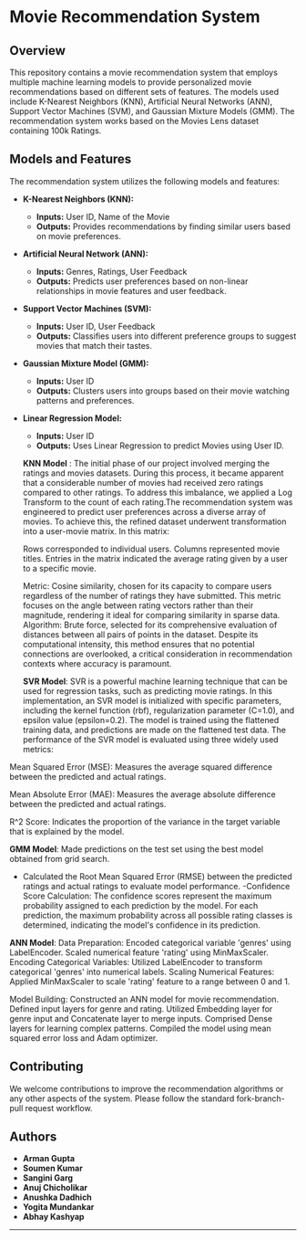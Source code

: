 
# Movie Recommendation System

## Overview
This repository contains a movie recommendation system that employs multiple machine learning models to provide personalized movie recommendations based on different sets of features. The models used include K-Nearest Neighbors (KNN), Artificial Neural Networks (ANN), Support Vector Machines (SVM), and Gaussian Mixture Models (GMM). The recommendation system works based on the Movies Lens dataset containing 100k Ratings.

## Models and Features
The recommendation system utilizes the following models and features:

- **K-Nearest Neighbors (KNN):**
  - **Inputs:** User ID, Name of the Movie
  - **Outputs:** Provides recommendations by finding similar users based on movie preferences.
    

- **Artificial Neural Network (ANN):**
  - **Inputs:** Genres, Ratings, User Feedback
  - **Outputs:** Predicts user preferences based on non-linear relationships in movie features and user feedback.

- **Support Vector Machines (SVM):**
  - **Inputs:** User ID, User Feedback
  - **Outputs:** Classifies users into different preference groups to suggest movies that match their tastes.

- **Gaussian Mixture Model (GMM):**
  - **Inputs:** User ID
  - **Outputs:** Clusters users into groups based on their movie watching patterns and preferences.
- **Linear Regression Model:**
  - **Inputs:** User ID
  - **Outputs:** Uses Linear Regression to predict Movies using User ID.

  **KNN Model** :
      The initial phase of our project involved merging the ratings and movies datasets. During this process, it became apparent that a considerable number of movies had received zero ratings compared to other ratings. To address this imbalance, we applied a Log Transform to the count of each rating.The recommendation system was engineered to predict user preferences across a diverse array of movies. To achieve this, the refined dataset underwent transformation into a user-movie matrix. In this matrix:
    
    Rows corresponded to individual users.
    Columns represented movie titles.
    Entries in the matrix indicated the average rating given by a user to a specific movie.

  Metric: Cosine similarity, chosen for its capacity to compare users regardless of the number of ratings they have submitted. This metric focuses on the angle between rating vectors rather than their magnitude, rendering it ideal for comparing similarity in sparse data.
  Algorithm: Brute force, selected for its comprehensive evaluation of distances between all pairs of points in the dataset. Despite its computational intensity, this method ensures that no potential connections are overlooked, a critical consideration in recommendation contexts where accuracy is paramount.


  **SVR Model**: SVR is a powerful machine learning technique that can be used for regression tasks, such as predicting movie ratings. In this implementation, an SVR model is initialized with specific parameters, including the kernel function (rbf), regularization parameter (C=1.0), and epsilon value (epsilon=0.2). The model is trained using the flattened training data, and predictions are made on the flattened test data.
The performance of the SVR model is evaluated using three widely used metrics:

Mean Squared Error (MSE): Measures the average squared difference between the predicted and actual ratings.

Mean Absolute Error (MAE): Measures the average absolute difference between the predicted and actual ratings.

R^2 Score: Indicates the proportion of the variance in the target variable that is explained by the model.

  **GMM Model**:
  Made predictions on the test set using the best model obtained from grid search.
 - Calculated the Root Mean Squared Error (RMSE) between the predicted ratings and actual ratings to evaluate model performance.
 -Confidence Score Calculation: The confidence scores represent the maximum probability assigned to each prediction by the model. For each prediction, the maximum probability across all possible rating classes is determined, indicating the model's confidence in its prediction.

**ANN Model**:
Data Preparation:
Encoded categorical variable 'genres' using LabelEncoder.
Scaled numerical feature 'rating' using MinMaxScaler.
Encoding Categorical Variables:
Utilized LabelEncoder to transform categorical 'genres' into numerical labels.
Scaling Numerical Features:
Applied MinMaxScaler to scale 'rating' feature to a range between 0 and 1.
         
Model Building:
      Constructed an ANN model for movie recommendation.
      Defined input layers for genre and rating.
      Utilized Embedding layer for genre input and Concatenate layer to merge inputs.
      Comprised Dense layers for learning complex patterns.
      Compiled the model using mean squared error loss and Adam optimizer.

## Contributing
We welcome contributions to improve the recommendation algorithms or any other aspects of the system. Please follow the standard fork-branch-pull request workflow.

## Authors
- **Arman Gupta**
- **Soumen Kumar**
- **Sangini Garg**
- **Anuj Chicholikar**
- **Anushka Dadhich**
- **Yogita Mundankar**
- **Abhay Kashyap**

---
